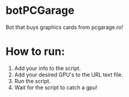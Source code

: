 # botPCGarage

Bot that buys graphics cards from pcgarage.ro!

# How to run:

1. Add your info to the script.
2. Add your desired GPU's to the URL text file.
3. Run the script.
4. Wait for the script to catch a gpu!
